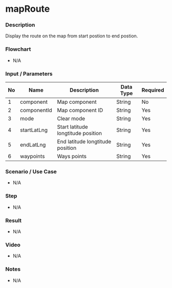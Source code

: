 # mapRoute

### Description

Display the route on the map from start postion to end postion.

### Flowchart

- N/A

<!--![Flowchart](componentValue-flowchart.png?raw=true)-->

### Input / Parameters

| No | Name | Description | Data Type | Required |
| ------ | ------ | ------ |------ | ------ |
| 1 | component | Map component | String | No |
| 2 | componentId | Map component ID | String | Yes | 
| 3 | mode | Clear mode | String | Yes | 
| 4 | startLatLng | Start latitude longtitude position | String | Yes | 
| 5 | endLatLng | End latitude longtitude position | String | Yes | 
| 6 | waypoints | Ways points  | String | Yes | 

### Scenario / Use Case

- N/A

### Step

- N/A

### Result

- N/A

### Video

- N/A

### Notes

- N/A